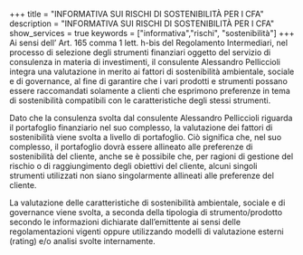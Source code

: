 +++
title = "INFORMATIVA SUI RISCHI DI SOSTENIBILITÀ PER I CFA"
description = "INFORMATIVA SUI RISCHI DI SOSTENIBILITÀ PER I CFA"
show_services = true
keywords = ["informativa","rischi", "sostenibilità"]
+++
Ai sensi dell’ Art. 165 comma 1 lett. h-bis del Regolamento Intermediari, nel processo di selezione degli strumenti finanziari oggetto del servizio di consulenza in materia di investimenti, il consulente Alessandro Pelliccioli integra una valutazione in merito ai fattori di sostenibilità ambientale, sociale e di governance, al fine di garantire che i vari prodotti e strumenti possano essere raccomandati solamente a clienti che esprimono preferenze in tema di sostenibilità compatibili con le caratteristiche degli stessi strumenti.

Dato che la consulenza svolta dal consulente Alessandro Pelliccioli riguarda il portafoglio finanziario nel suo complesso, la valutazione dei fattori di sostenibilità viene svolta a livello di portafoglio. Ciò significa che, nel suo complesso, il portafoglio dovrà essere allineato alle preferenze di sostenibilità del cliente, anche se è possibile che, per ragioni di gestione del rischio o di raggiungimento degli obiettivi del cliente, alcuni singoli strumenti utilizzati non siano singolarmente allineati alle preferenze del cliente.

La valutazione delle caratteristiche di sostenibilità ambientale, sociale e di governance viene svolta, a seconda della tipologia di strumento/prodotto secondo le informazioni dichiarate dall’emittente ai sensi delle regolamentazioni vigenti oppure utilizzando modelli di valutazione esterni (rating) e/o analisi svolte internamente.
